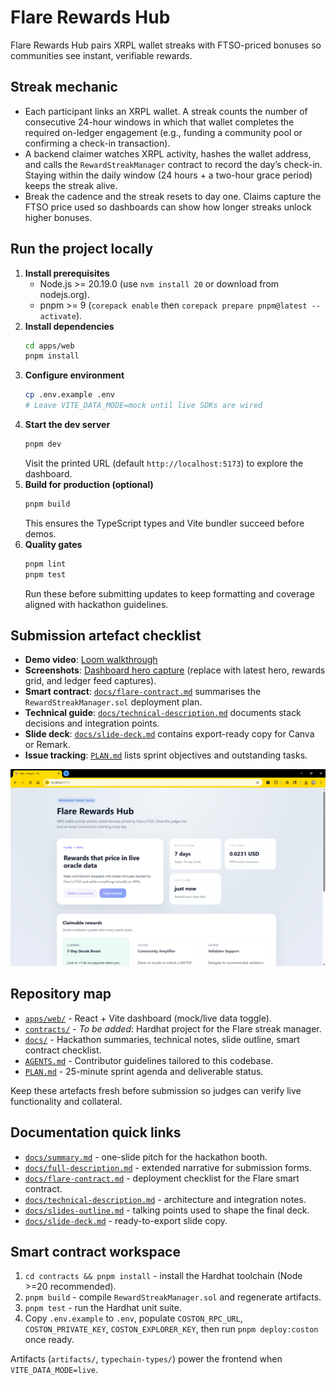 # Flare Rewards Hub

Flare Rewards Hub pairs XRPL wallet streaks with FTSO-priced bonuses so communities see instant, verifiable rewards.

## Streak mechanic
- Each participant links an XRPL wallet. A streak counts the number of consecutive 24-hour windows in which that wallet completes the required on-ledger engagement (e.g., funding a community pool or confirming a check-in transaction).
- A backend claimer watches XRPL activity, hashes the wallet address, and calls the `RewardStreakManager` contract to record the day’s check-in. Staying within the daily window (24 hours + a two-hour grace period) keeps the streak alive.
- Break the cadence and the streak resets to day one. Claims capture the FTSO price used so dashboards can show how longer streaks unlock higher bonuses.

## Run the project locally
1. **Install prerequisites**
   - Node.js >= 20.19.0 (use `nvm install 20` or download from nodejs.org).
   - pnpm >= 9 (`corepack enable` then `corepack prepare pnpm@latest --activate`).
2. **Install dependencies**
   ```bash
   cd apps/web
   pnpm install
   ```
3. **Configure environment**
   ```bash
   cp .env.example .env
   # Leave VITE_DATA_MODE=mock until live SDKs are wired
   ```
4. **Start the dev server**
   ```bash
   pnpm dev
   ```
   Visit the printed URL (default `http://localhost:5173`) to explore the dashboard.
5. **Build for production (optional)**
   ```bash
   pnpm build
   ```
   This ensures the TypeScript types and Vite bundler succeed before demos.
6. **Quality gates**
   ```bash
   pnpm lint
   pnpm test
   ```
   Run these before submitting updates to keep formatting and coverage aligned with hackathon guidelines.

## Submission artefact checklist
- **Demo video**: [Loom walkthrough](https://www.loom.com/share/e29d405c0f1f4c0e8189222e11b9e013?sid=2596150a-d7eb-4e09-93c4-ebe83f8d5189)
- **Screenshots**: [Dashboard hero capture](./Screenshot%202025-09-21%20121926.png) (replace with latest hero, rewards grid, and ledger feed captures).
- **Smart contract**: [`docs/flare-contract.md`](docs/flare-contract.md) summarises the `RewardStreakManager.sol` deployment plan.
- **Technical guide**: [`docs/technical-description.md`](docs/technical-description.md) documents stack decisions and integration points.
- **Slide deck**: [`docs/slide-deck.md`](docs/slide-deck.md) contains export-ready copy for Canva or Remark.
- **Issue tracking**: [`PLAN.md`](PLAN.md) lists sprint objectives and outstanding tasks.

![Flare Rewards Hub dashboard hero](./Screenshot%202025-09-21%20121926.png)

## Repository map
- [`apps/web/`](apps/web/) - React + Vite dashboard (mock/live data toggle).
- [`contracts/`](contracts/) - _To be added_: Hardhat project for the Flare streak manager.
- [`docs/`](docs/) - Hackathon summaries, technical notes, slide outline, smart contract checklist.
- [`AGENTS.md`](AGENTS.md) - Contributor guidelines tailored to this codebase.
- [`PLAN.md`](PLAN.md) - 25-minute sprint agenda and deliverable status.

Keep these artefacts fresh before submission so judges can verify live functionality and collateral.

## Documentation quick links
- [`docs/summary.md`](docs/summary.md) - one-slide pitch for the hackathon booth.
- [`docs/full-description.md`](docs/full-description.md) - extended narrative for submission forms.
- [`docs/flare-contract.md`](docs/flare-contract.md) - deployment checklist for the Flare smart contract.
- [`docs/technical-description.md`](docs/technical-description.md) - architecture and integration notes.
- [`docs/slides-outline.md`](docs/slides-outline.md) - talking points used to shape the final deck.
- [`docs/slide-deck.md`](docs/slide-deck.md) - ready-to-export slide copy.

## Smart contract workspace
1. `cd contracts && pnpm install` - install the Hardhat toolchain (Node >=20 recommended).
2. `pnpm build` - compile `RewardStreakManager.sol` and regenerate artifacts.
3. `pnpm test` - run the Hardhat unit suite.
4. Copy `.env.example` to `.env`, populate `COSTON_RPC_URL`, `COSTON_PRIVATE_KEY`, `COSTON_EXPLORER_KEY`, then run `pnpm deploy:coston` once ready.

Artifacts (`artifacts/`, `typechain-types/`) power the frontend when `VITE_DATA_MODE=live`.
